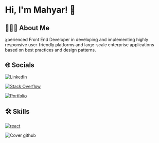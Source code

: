 
# Hi, I'm Mahyar! 👋



## 👨🏻‍💻 About Me
ٍxperienced Front End Developer in developing and implementing highly responsive user-friendly platforms and large-scale enterprise applications based on best practices and design patterns.


## 🌐‍ Socials

[![LinkedIn](https://img.shields.io/badge/linkedin-%230077B5.svg?style=for-the-badge&logo=linkedin&logoColor=white)](https://www.linkedin.com/in/mahyar-moazezi/)

[![Stack Overflow](https://img.shields.io/badge/-Stackoverflow-FE7A16?style=for-the-badge&logo=stack-overflow&logoColor=white)](https://stackoverflow.com/users/14858785/mahyar-moazezi)

[![Portfolio](https://img.shields.io/badge/Portfolio-%23000000.svg?style=for-the-badge&logo=firefox&logoColor=#FF7139)](https://immahyar.com/)



## 🛠 Skills
[![react](https://skills.thijs.gg/icons?i=html,css,javascript,ts,react,redux,nextjs,tailwind,nodejs,git,figma,mongo)]((https://reactjs.org/))

![Cover github](https://user-images.githubusercontent.com/59222351/196867727-55d443ce-a2b2-4975-8d93-8f5b69b36a03.jpg)
